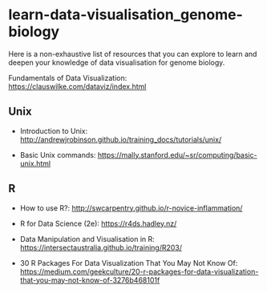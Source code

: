 # learn-data-visualisation_genome-biology ###

Here is a non-exhaustive list of resources that you can explore to learn and deepen your knowledge of data visualisation for genome biology.

Fundamentals of Data Visualization: https://clauswilke.com/dataviz/index.html

## Unix

- Introduction to Unix: http://andrewjrobinson.github.io/training_docs/tutorials/unix/

- Basic Unix commands: https://mally.stanford.edu/~sr/computing/basic-unix.html
  
## R

- How to use R?: http://swcarpentry.github.io/r-novice-inflammation/

- R for Data Science (2e): https://r4ds.hadley.nz/

- Data Manipulation and Visualisation in R: https://intersectaustralia.github.io/training/R203/

- 30 R Packages For Data Visualization That You May Not Know Of: https://medium.com/geekculture/20-r-packages-for-data-visualization-that-you-may-not-know-of-3276b468101f

